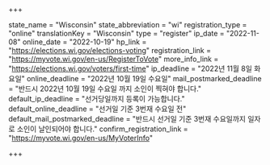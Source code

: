 +++

state_name = "Wisconsin"
state_abbreviation = "wi"
registration_type = "online"
translationKey = "Wisconsin"
type = "register"
ip_date = "2022-11-08"
online_date = "2022-10-19"
hp_link = "https://elections.wi.gov/elections-voting"
registration_link = "https://myvote.wi.gov/en-us/RegisterToVote"
more_info_link = "https://elections.wi.gov/voters/first-time"
ip_deadline = "2022년 11월 8일 화요일"
online_deadline = "2022년 10월 19일 수요일"
mail_postmarked_deadline = "반드시 2022년 10월 19일 수요일 까지 소인이 찍혀야 합니다."
default_ip_deadline = "선거당일까지 등록이 가능합니다."
default_online_deadline = "선거일 기준 3번재 수요일 전"
default_mail_postmarked_deadline = "반드시 선거일 기준 3번재 수요일까지 일자로 소인이 날인되어야 합니다."
confirm_registration_link = "https://myvote.wi.gov/en-us/MyVoterInfo"

+++